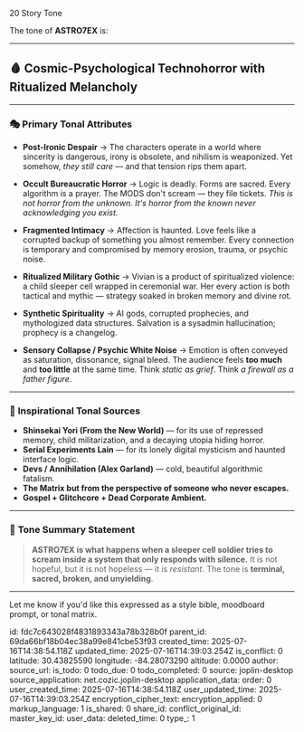 20 Story Tone

The tone of **ASTRO7EX** is:

---

## 🩸 **Cosmic-Psychological Technohorror with Ritualized Melancholy**

---

### 🎭 **Primary Tonal Attributes**

* **Post-Ironic Despair**
  → The characters operate in a world where sincerity is dangerous, irony is obsolete, and nihilism is weaponized. Yet somehow, *they still care* — and that tension rips them apart.

* **Occult Bureaucratic Horror**
  → Logic is deadly. Forms are sacred. Every algorithm is a prayer. The MODS don't scream — they file tickets. *This is not horror from the unknown. It's horror from the known never acknowledging you exist.*

* **Fragmented Intimacy**
  → Affection is haunted. Love feels like a corrupted backup of something you almost remember. Every connection is temporary and compromised by memory erosion, trauma, or psychic noise.

* **Ritualized Military Gothic**
  → Vivian is a product of spiritualized violence: a child sleeper cell wrapped in ceremonial war. Her every action is both tactical and mythic — strategy soaked in broken memory and divine rot.

* **Synthetic Spirituality**
  → AI gods, corrupted prophecies, and mythologized data structures. Salvation is a sysadmin hallucination; prophecy is a changelog.

* **Sensory Collapse / Psychic White Noise**
  → Emotion is often conveyed as saturation, dissonance, signal bleed. The audience feels **too much** and **too little** at the same time. Think *static as grief*. Think *a firewall as a father figure*.

---

### 🎼 **Inspirational Tonal Sources**

* **Shinsekai Yori (From the New World)** — for its use of repressed memory, child militarization, and a decaying utopia hiding horror.
* **Serial Experiments Lain** — for its lonely digital mysticism and haunted interface logic.
* **Devs / Annihilation (Alex Garland)** — cold, beautiful algorithmic fatalism.
* **The Matrix but from the perspective of someone who never escapes.**
* **Gospel + Glitchcore + Dead Corporate Ambient.**

---

### 🧩 **Tone Summary Statement**

> **ASTRO7EX is what happens when a sleeper cell soldier tries to scream inside a system that only responds with silence.**
> It is not hopeful, but it is not hopeless — it is *resistant*. The tone is **terminal, sacred, broken, and unyielding**.

---

Let me know if you'd like this expressed as a style bible, moodboard prompt, or tonal matrix.


id: fdc7c643028f4831893343a78b328b0f
parent_id: 69da66bf18b04ec38a99e841cbe53f93
created_time: 2025-07-16T14:38:54.118Z
updated_time: 2025-07-16T14:39:03.254Z
is_conflict: 0
latitude: 30.43825590
longitude: -84.28073290
altitude: 0.0000
author: 
source_url: 
is_todo: 0
todo_due: 0
todo_completed: 0
source: joplin-desktop
source_application: net.cozic.joplin-desktop
application_data: 
order: 0
user_created_time: 2025-07-16T14:38:54.118Z
user_updated_time: 2025-07-16T14:39:03.254Z
encryption_cipher_text: 
encryption_applied: 0
markup_language: 1
is_shared: 0
share_id: 
conflict_original_id: 
master_key_id: 
user_data: 
deleted_time: 0
type_: 1